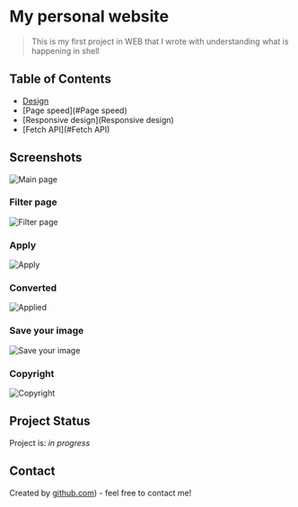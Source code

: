 # My personal website
> This is my first project in WEB  that I wrote with understanding what is happening in shell

## Table of Contents
* [Design](#Design)
* [Page speed](#Page speed)
* [Responsive design](Responsive design)
* [Fetch API](#Fetch API)


## Screenshots
![Main page](screenshots/1.png)
### Filter page
![Filter page](screenshots/2.png)
### Apply
![Apply](screenshots/3.png)
### Converted
![Applied](screenshots/4.png)
### Save your image 
![Save your image](screenshots/5.png)
### Copyright
![Copyright](screenshots/6.png)


## Project Status
Project is: _in progress_ 




## Contact
Created by [github.com](https://github.com/Arpidinov)) - feel free to contact me!

